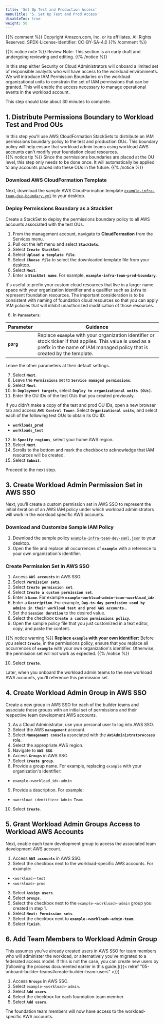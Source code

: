 ```yaml
---
title: 'Set Up Test and Production Access'
menuTitle: '5. Set Up Test and Prod Access'
disableToc: true
weight: 50
---
```


{{% comment %}}
Copyright Amazon.com, Inc. or its affiliates. All Rights Reserved.
SPDX-License-Identifier: CC-BY-SA-4.0
{{% /comment %}}

{{% notice note %}}
Review Note: This section is an early draft and undergoing reviewing and editing.
{{% /notice %}}

In this step either Security or Cloud Administrators will onboard a limited set of responsible analysts who will have access to the workload environments.  We will introduce IAM Permission Boundaries on the workload organizational units to constrain the set of IAM permissions that can be granted.  This will enable the access necessary to manage operational events in the workload account.

This step should take about 30 minutes to complete.

## 1. Distribute Permissions Boundary to Workload Test and Prod OUs

In this step you'll use AWS CloudFormation StackSets to distribute an IAM permissions boundary policy to the test and production OUs.  This boundary policy will help ensure that workload admin teams using workload AWS accounts can't modify your foundation cloud resources.  
{{% notice tip %}}
Since the permissions boundaries are placed at the OU level, this step only needs to be done once.  It will automatically be applied to any accounts placed into these OUs in the future.
{{% /notice %}}

### Download AWS CloudFormation Template

Next, download the sample AWS CloudFormation template [`example-infra-team-dev-boundary.yml`](/code-samples/iam-policies/example-infra-team-dev-boundary.yml) to your desktop.

### Deploy Permissions Boundary as a StackSet

Create a StackSet to deploy the permissions boundary policy to all AWS accounts associated with the test OUs.

1. From the management account, navigate to **CloudFormation** from the Services menu.
2. Pull out the left menu and select **`StackSets`**.
3. Select **`Create StackSet`**.
4. Select **`Upload a template file`**.
5. Select **`Choose file`** to select the downloaded template file from your desktop.
6. Select **`Next`**.
7. Enter a **`StackSet name`**. For example, **`example-infra-team-prod-boundary`**.

It's useful to prefix your custom cloud resources that live in a larger name space with your organization identifier and a qualifier such as **`infra`** to represent foundation resources. The important consideration is to be consistent with naming of foundation cloud resources so that you can apply IAM policies that will inhibit unauthorized modification of those resources.

6. In **`Parameters`**:

|Parameter|Guidance|
|---------|--------|
|**`pOrg`**|Replace **`example`** with your organization identifier or stock ticker if that applies. This value is used as a prefix in the name of IAM managed policy that is created by the template.|

Leave the other parameters at their default settings.

7. Select **`Next`**.
8. Leave the **`Permissions`** set to **`Service managed permissions`**.
9. Select **`Next`**.
10. In **`Deployment targets`**, select **`Deploy to organizational units (OUs)`**.
11. Enter the OU IDs of the test OUs that you created previously.  

If you didn't make a copy of the test and prod OU IDs, open a new browser tab and access **`AWS Control Tower`**. Select **`Organizational units`**, and select each of the following test OUs to obtain its OU ID:

* **`workloads_prod`**
* **`workloads_test`**

12. In **`Specify regions`**, select your home AWS region.
13. Select **`Next`**.
14. Scrolls to the bottom and mark the checkbox to acknowledge that IAM resources will be created.
15. Select **`Submit`**.

Proceed to the next step.

## 3. Create Workload Admin Permission Set in AWS SSO

Next, you'll create a custom permission set in AWS SSO to represent the initial iteration of an AWS IAM policy under which workload administrators will work in the workload specific AWS accounts.

### Download and Customize Sample IAM Policy

1. Download the sample policy [`example-infra-team-dev-saml.json`](/code-samples/iam-policies/example-infra-team-dev-saml.json) to your desktop.
2. Open the file and replace all occurrences of **`example`** with a reference to your own organization's identifier.

### Create Permission Set in AWS SSO

1. Access **`AWS accounts`** in AWS SSO.
2. Select **`Permission sets`**.
3. Select **`Create permission set`**.
4. Select **`Create a custom permission set`**.
5. Enter a **`Name`**. For example **`example-workload-admin-team-<workload_id>`**.
6. Enter a **`Description`**. For example, **`Day-to-day permission used by admins in their workload test and prod AWS accounts.`**.
7. Set the **`Session duration`** to the desired value.
8. Select the checkbox **`Create a custom permissions policy`**.
9. Open the sample policy file that you just customized in a text editor, copy, and paste the content.

{{% notice warning %}}
**Replace `example` with your own identifier:** Before you select **`Create`**, in the permissions policy, ensure that you replace all occurrences of **`example`** with your own organization's identifier.  Otherwise, the permission set will not work as expected.
{{% /notice %}}

10. Select **`Create`**.

Later, when you onboard the workload admin teams to the new workload AWS accounts, you'll reference this permission set.

## 4. Create Workload Admin Group in AWS SSO

Create a new group in AWS SSO for each of the builder teams and associate those groups with an initial set of permissions and their respective team development AWS accounts.

1. As a Cloud Administrator, use your personal user to log into AWS SSO.
2. Select the AWS **`management`** account.
3. Select **`Management console`** associated with the **`AWSAdministratorAccess`** role.
4. Select the appropriate AWS region.
5. Navigate to **`AWS SSO`**.
6. Access **`Groups`** in AWS SSO.
7. Select **`Create group`**.
8. Provide a group name. For example, replacing `example` with your organization's identifier:
  * `example-<workload_id>-admin`
9. Provide a description. For example:
  * `<workload identifier> Admin Team`
10. Select **`Create`**.

## 5. Grant Workload Admin Groups Access to Workload AWS Accounts

Next, enable each team development group to access the associated team development AWS account.

1. Access **`AWS accounts`** in AWS SSO.
2. Select the checkbox next to the workload-specific AWS accounts. For example:
  * `<workload>-test`
  * `<workload>-prod`
3. Select **`Assign users`**.
4. Select **`Groups`**.
5. Select the checkbox next to the `example-<workload>-admin` group you created in step 1.  
6. Select **`Next: Permission sets`**.
7. Select the checkbox next to **`example-<workload>-admin-team`**.
8. Select **`Finish`**.

## 6. Add Team Members to Workload Admin Group
This assumes you've already created users in AWS SSO for team members who will administer the workload, or alternatively you've migrated to a federated access model.  If this is not the case, you can create new users by [following the process documented earlier in this guide.]({{< relref "05-onboard-builder-teams#create-builder-team-users" >}})
1. Access **`Groups`** in AWS SSO.
2. Select `example-<workload>-admin`.
3. Select **`Add users`**.
4. Select the checkbox for each foundation team member.
5. Select **`Add users`**.

The foundation team members will now have access to the workload-specific AWS accounts.